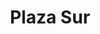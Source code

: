 ---
icon: book
icon_pack: fas
linktitle: Plaza Sur
summary: Learn how to use Wowchemy's docs layout for publishing online courses, software
  documentation, and tutorials.
title: Plaza Sur
type: book
---